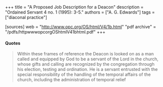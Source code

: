 +++
title = "A Proposed Job Description for a Deacon"
description = "Ordained Servant 4 no. 1 (1995): 3-5."
authors = ["A. G. Edwards"]
tags = ["diaconal practice"]

[sources]
web = "http://www.opc.org/OS/html/V4/1b.html"
"pdf archive" = "/pdfs/httpwwwopcorgOShtmlV41bhtml.pdf"
+++

#### Quotes

> Within these frames of reference the Deacon is looked on as a man called and equipped by God to be a servant of the Lord in the church, whose gifts and calling are recognized by the congregation through his election, testing and ordination. He is a servant entrusted with the special responsibility of the handling of the temporal affairs of the church, including the administration of temporal relief